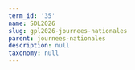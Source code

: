 ```yaml
---
term_id: '35'
name: SDL2026
slug: gpl2026-journees-nationales
parent: journees-nationales
description: null
taxonomy: null
---
```


